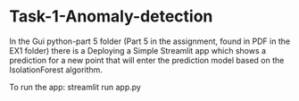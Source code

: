 # Task-1-Anomaly-detection
In the Gui python-part 5 folder (Part 5 in the assignment, found in PDF in the EX1 folder) there is a Deploying a Simple Streamlit app which shows a prediction for a new point that will enter the prediction model based on the IsolationForest algorithm.

To run the app: streamlit run app.py
